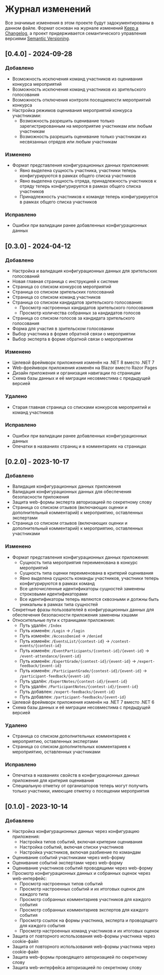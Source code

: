 # Журнал изменений

Все значимые изменения в этом проекте будут задокументированы в данном файле. Формат основан на журнале изменений [Keep a Changelog](https://keepachangelog.com/ru/1.1.0/), а проект придерживается семантического управления версиями [Semantic Versioning](https://semver.org/lang/ru/).

## [0.4.0] - 2024-09-28

### Добавлено
- Возможность исключения команд участников из оценивания конкурса мероприятий
- Возможность исключения команд участников из зрительского голосования
- Возможность отключения контроля посещаемости мероприятий конкурса
- Настройка режимов оценивания мероприятий конкурса участниками:
  - Возможность разрешить оценивание только зарегистрированным на мероприятие участникам или любым участникам
  - Возможность разрешить оценивание только участникам из несвязанных отрядов или любым участникам

### Изменено
- Формат представления конфигурационных данных приложения:
  - Явно выделена сущность участника, участники теперь конфигурируются в рамках общего списка участников
  - Явно выделена сущность отряда, принадлежность участников к отряду теперь конфигурируется в рамках общего списка участников
  - Принадлежность участников к команде теперь конфигурируется в рамках общего списка участников

### Исправлено
- Ошибки при валидации ранее добавленных конфигурационных данных

## [0.3.0] - 2024-04-12

### Добавлено
- Настройка и валидация конфигурационных данных для зрительских голосований
- Новая главная страница с инструкцией к системе
- Страница со списком конкурсов мероприятий
- Страница со списком зрительских голосований
- Страница со списком команд участников
- Страница со списком кандидатов зрительского голосования:
  - Просмотр настроенных кандидатов зрительского голосования
  - Просмотр количества собранных за кандидатов голосов
- Страница со списком голосов за кандидата зрительского голосования
- Форма для участия в зрительском голосовании
- Выбор участника в форме обратной связи о мероприятии
- Выбор эксперта в форме обратной связи о мероприятии

### Изменено
- Целевой фреймворк приложения изменён на .NET 8 вместо .NET 7
- Web-фреймворк приложения изменён на Blazor вместо Razor Pages
- Дизайн приложения и организация навигации по страницам
- Схема базы данных и её миграции несовместима с предыдущей версией

### Удалено
- Старая главная страница со списками конкурсов мероприятий и команд участников

### Исправлено
- Ошибки при валидации ранее добавленных конфигурационных данных
- Опечатки в названиях страниц и в комментариях на страницах

## [0.2.0] - 2023-10-17

### Добавлено
- Валидация конфигурационных данных приложения
- Валидация конфигурационных данных для обеспечения безопасности приложения
- Защита web-формы эксперта авторизацией по секретному слову
- Страница со списком отзывов (включающих оценки и дополнительный комментарий) к мероприятию, оставленных экспертами
- Страница со списком отзывов (включающих оценки и дополнительный комментарий) к мероприятию, оставленных участниками

### Изменено
- Формат представления конфигурационных данных приложения:
  - Сущность типа мероприятия переименована в конкурс мероприятий
  - Сущность типа оценки переименована в критерий оценивания
  - Явно выделена сущность команды участников, участники теперь конфигурируются в рамках команд
  - Все целочисленные идентификаторы сущностей заменены строковыми идентификаторами
  - Все идентификаторы теперь являются сквозными и должны быть уникальны в рамках типа сущностей
- Секретные фразы пользователей в конфигурационных данных для обеспечения безопасности приложения заменены хэшами
- Относительные пути к страницами приложения:
  - Путь удалён: `/Index`
  - Путь изменён: `/Login` -> `/login`
  - Путь изменён: `/AccessDenied` -> `/denied`
  - Путь изменён: `/EventsList/{contest-id}` -> `/contest-events/{contest-id}`
  - Путь изменён: `/EventParticipants/{contest-id}/{event-id}` -> `/event-attendance/{event-id}`
  - Путь изменён: `/ExpertGrade/{contest-id}/{event-id}` -> `/expert-feedback/{event-id}`
  - Путь изменён: `/ParticipantGrade/{contest-id}/{event-id}` -> `/participant-feedback/{event-id}`
  - Путь удалён: `/ExpertNotes/{contest-id}/{event-id}`
  - Путь удалён: `/ParticipantNotes/{contest-id}/{event-id}`
  - Путь добавлен: `/expert-feedbacks/{event-id}`
  - Путь добавлен: `/participant-feedbacks/{event-id}`
- Целевой фреймворк приложения изменён на .NET 7 вместо .NET 6
- Схема базы данных и её миграции несовместима с предыдущей версией

### Удалено
- Страница со списком дополнительных комментариев к мероприятию, оставленных экспертами
- Страница со списком дополнительных комментариев к мероприятию, оставленных участниками

### Исправлено
- Опечатка в названиях свойств в конфигурационных данных приложения для критерия оценивания
- Специальную отметку от организаторов теперь могут получить только участники, имеющие отметку о посещении мероприятия

## [0.1.0] - 2023-10-14

### Добавлено
- Настройка конфигурационных данных через конфигурацию приложения:
  - Настройка типов событий, включая критерии оценивания
  - Настройка событий, включая списки участников
  - Настройка участников, включая разбиение по командам
- Оценивание событий участниками через web-форму
- Оценивание событий экспертами через web-форму
- Оценивание участников событий проводящими через web-форму
- Просмотр конфигурационных данных и собранных оценок через web-интерфейс:
  - Просмотр настроенных типов событий
  - Просмотр настроенных событий и их итоговых оценок для каждого типа
  - Просмотр собранных комментариев участников для каждого события
  - Просмотр собранных комментариев экспертов для каждого события
  - Просмотр ссылок на формы участника, эксперта и проводящего для каждого события
  - Просмотр настроенных команд участников и их итоговых оценок
- Защита от повторного использования web-формы участника через cookie-файл
- Защита от повторного использования web-формы участника через cookie-файл
- Защита web-формы проводящего авторизацией по секретному слову
- Защита web-интерфейса авторизацией по секретному слову
